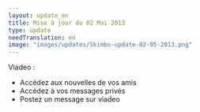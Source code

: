 ```yaml
---
layout: update_en
title: Mise à jour du 02 Mai 2013
type: update
needTranslation: en
image: "images/updates/Skimbo-update-02-05-2013.png"
---
```

Viadeo :
* Accédez aux nouvelles de vos amis
* Accédez à vos messages privés
* Postez un message sur viadeo 